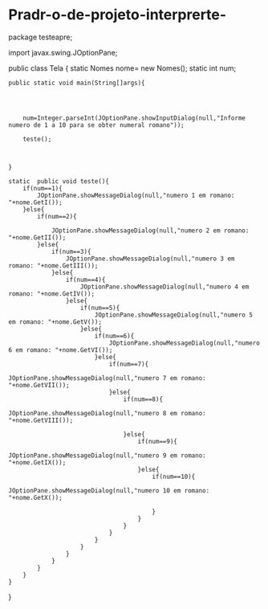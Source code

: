 Pradr-o-de-projeto-interprerte-
===============================
package testeapre;

import javax.swing.JOptionPane;

public class Tela {
	 static Nomes nome= new Nomes();
	 static int num;

	public static void main(String[]args){
		
		
		
		
		num=Integer.parseInt(JOptionPane.showInputDialog(null,"Informe numero de 1 a 10 para se obter numeral romano"));
		
		teste();
		
		
		
	}
	
	static 	public void teste(){
		if(num==1){
			JOptionPane.showMessageDialog(null,"numero 1 em romano: "+nome.GetI());
		}else{
			if(num==2){
				
				JOptionPane.showMessageDialog(null,"numero 2 em romano: "+nome.GetII());
			}else{
				if(num==3){
					JOptionPane.showMessageDialog(null,"numero 3 em romano: "+nome.GetIII());
				}else{
					if(num==4){
						JOptionPane.showMessageDialog(null,"numero 4 em romano: "+nome.GetIV());
					}else{
						if(num==5){
							JOptionPane.showMessageDialog(null,"numero 5 em romano: "+nome.GetV());
						}else{
							if(num==6){
								JOptionPane.showMessageDialog(null,"numero 6 em romano: "+nome.GetVI());
							}else{
								if(num==7){
									JOptionPane.showMessageDialog(null,"numero 7 em romano: "+nome.GetVII());
								}else{
									if(num==8){
										JOptionPane.showMessageDialog(null,"numero 8 em romano: "+nome.GetVIII());
										
									}else{
										if(num==9){
											JOptionPane.showMessageDialog(null,"numero 9 em romano: "+nome.GetIX());
										}else{
											if(num==10){
												JOptionPane.showMessageDialog(null,"numero 10 em romano: "+nome.GetX());
												
											}
										}
									}
								}
							}
						}
					}
				}
			}
		}
	}
}





